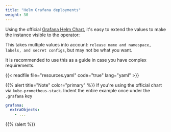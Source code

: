 ```yaml
---
title: "Helm Grafana deployments"
weight: 30
---
```


Using the official [Grafana Helm Chart](https://github.com/grafana/helm-charts/pkgs/container/helm-charts%2Fgrafana), it's easy to extend the values to make the instance visible to the operator:

This takes multiple values into account: `release name and namespace, labels, and secret configs`, but may not be what you want.

It is recommended to use this as a guide in case you have complex requirements.

{{< readfile file="resources.yaml" code="true" lang="yaml" >}}

{{% alert title="Note" color="primary" %}}
If you're using the official chart via `kube-prometheus-stack`.
Indent the entire example once under the `.grafana` key
```yaml
grafana:
  extraObjects:
    - ...
```
{{% /alert %}}
